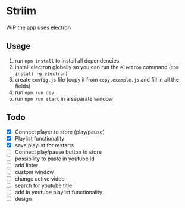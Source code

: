# Striim

WIP
the app uses electron

## Usage

1. run `npm install` to install all dependencies
2. install electron globally so you can run the `electron` command (`npm install -g electron`)
3. create `config.js` file (copy it from `copy.example.js` and fill in all the fields)
4. run `npm run dev`
5. run `npm run start` in a separate window


## Todo
- [x] Connect player to store (play/pause)
- [x] Playlist functionality
- [x] save playlist for restarts
- [ ] Connect play/pause button to store
- [ ] possibility to paste in youtube id
- [ ] add linter
- [ ] custom window
- [ ] change active video
- [ ] search for youtube title
- [ ] add in youtube playlist functionality
- [ ] design
